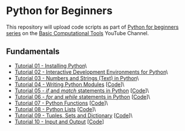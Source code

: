 # Python for Beginners
This repository will upload code scripts as part of [Python for beginners series](https://www.youtube.com/playlist?list=PLbFAVI7hKVxWSkbmWANJ0QVZCU0G_hxpc) on the [Basic Computational Tools](https://www.youtube.com/@basiccomputationaltools) YouTube Channel.

## Fundamentals

- [Tutorial 01 - Installing Python](https://youtu.be/4BAzEyvjXLM)\
- [Tutorial 02 - Interactive Development Environments for Python](https://youtu.be/pnh8v_tgTnM)\
- [Tutorial 03 - Numbers and Strings (Text) in Python](https://youtu.be/DXi4dZTkrzU)\
- [Tutorial 04 - Writing Python Modules](https://youtu.be/McY7pQKHU2I) [[Code](Fundamentals/Tutorial04)]\
- [Tutorial 05 - *if* and *match* statements in Python](https://youtu.be/OJTtacKzaBE) [[Code](Fundamentals/Tutorial05)]\
- [Tutorial 06 - *for* and *while* statements in Python](https://youtu.be/GPTTbsWf-og) [[Code](Fundamentals/Tutorial06)]\
- [Tutorial 07 - Python Functions](https://youtu.be/XouKJENUbpE) [[Code](Fundamentals/Tutorial07)]\
- [Tutorial 08 - Python Lists](https://youtu.be/piCxW2jpnSs) [[Code](Fundamentals/Tutorial08)]\
- [Tutorial 09 - Tuples, Sets and Dictionary](https://youtu.be/2jjYOvHkqeI) [[Code](Fundamentals/Tutorial09)]\
- [Tutorial 10 - Input and Output](https://youtu.be/okwZfJIcUv8) [[Code](Fundamentals/Tutorial10)]
